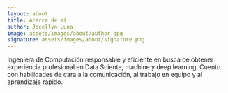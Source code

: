 ```yaml
---
layout: about
title: Acerca de mí
author: Jocellyn Luna
image: assets/images/about/author.jpg
signature: assets/images/about/signature.png
---
```


Ingeniera de Computación responsable y eficiente en busca de obtener experiencia profesional en Data Sciente, machine y deep learning. Cuento con habilidades de cara a la comunicación, al trabajo en equipo y al aprendizaje rápido.
